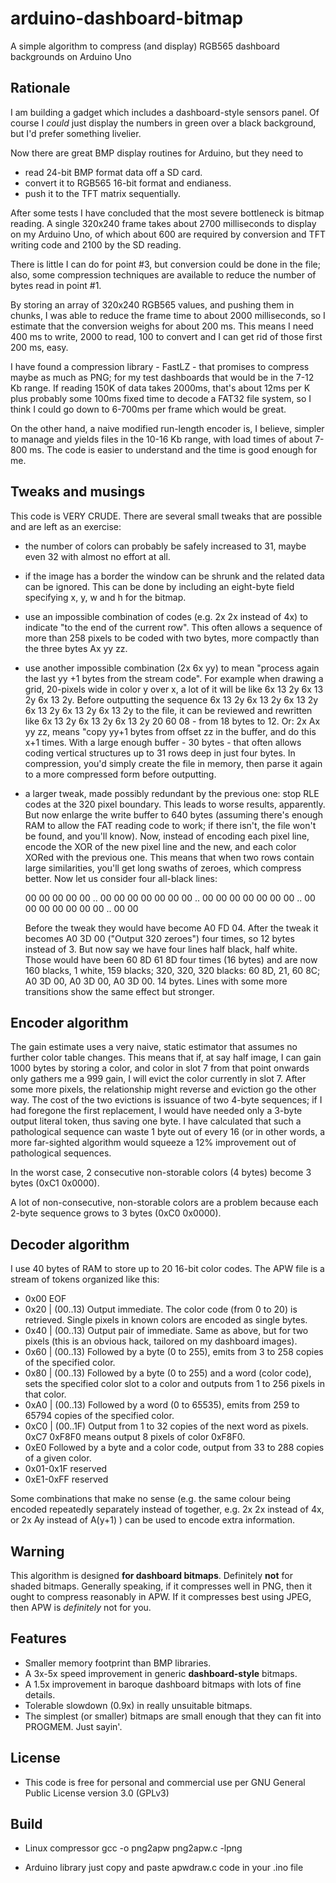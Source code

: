 # arduino-dashboard-bitmap
A simple algorithm to compress (and display) RGB565 dashboard backgrounds on Arduino Uno

## Rationale

I am building a gadget which includes a dashboard-style sensors panel. Of course I *could* just
display the numbers in green over a black background, but I'd prefer something livelier.

Now there are great BMP display routines for Arduino, but they need to
- read 24-bit BMP format data off a SD card.
- convert it to RGB565 16-bit format and endianess.
- push it to the TFT matrix sequentially.

After some tests I have concluded that the most severe bottleneck is bitmap reading. A single 320x240 frame takes about 2700
milliseconds to display on my Arduino Uno, of which about 600 are required by conversion and TFT writing code and 2100 by the SD reading.

There is little I can do for point #3, but conversion could be done in the file; also, some compression techniques are available to
reduce the number of bytes read in point #1.

By storing an array of 320x240 RGB565 values, and pushing them in chunks, I was able to reduce the frame time to about 2000 milliseconds,
so I estimate that the conversion weighs for about 200 ms. This means I need 400 ms to write, 2000 to read, 100 to convert and I can
get rid of those first 200 ms, easy.

I have found a compression library - FastLZ - that promises to compress maybe as much as PNG; for my test dashboards
that would be in the 7-12 Kb range. If reading 150K of data takes 2000ms, that's about 12ms per K plus probably some 100ms fixed time
to decode a FAT32 file system, so I think I could go down to 6-700ms per frame which would be great.

On the other hand, a naive modified run-length encoder is, I believe, simpler to manage and yields files in the 10-16 Kb range, with
load times of about 7-800 ms. The code is easier to understand and the time is good enough for me.

## Tweaks and musings

This code is VERY CRUDE. There are several small tweaks that are possible and are left as an exercise:

- the number of colors can probably be safely increased to 31, maybe even 32 with almost no effort at all.
- if the image has a border the window can be shrunk and the related data can be ignored. This can be done by including an eight-byte
  field specifying x, y, w and h for the bitmap.
- use an impossible combination of codes (e.g. 2x 2x instead of 4x) to indicate "to the end of the current row". This often allows a
  sequence of more than 258 pixels to be coded with two bytes, more compactly than the three bytes Ax yy zz.
- use another impossible combination (2x 6x yy) to mean "process again the last yy +1 bytes from the stream code".
  For example when drawing a grid, 20-pixels wide in color y over x, a lot of it will be like 6x 13 2y 6x 13 2y 6x 13 2y. Before
  outputting the sequence 6x 13 2y 6x 13 2y 6x 13 2y 6x 13 2y 6x 13 2y 6x 13 2y to the file, it can be reviewed and rewritten like
  6x 13 2y 6x 13 2y 6x 13 2y 20 60 08 - from 18 bytes to 12.
  Or: 2x Ax yy zz, means "copy yy+1 bytes from offset zz in the buffer, and do this x+1 times. With a large enough buffer - 30 bytes -
  that often allows coding vertical structures up to 31 rows deep in just four bytes.
  In compression, you'd simply create the file in memory, then parse it again to a more compressed form before outputting.
- a larger tweak, made possibly redundant by the previous one: stop RLE codes at the 320 pixel boundary. This leads to worse results,
  apparently. But now enlarge the write buffer to 640 bytes
  (assuming there's enough RAM to allow the FAT reading code to work; if there isn't, the file won't be found, and you'll know). Now,
  instead of encoding each pixel line, encode the XOR of the new pixel line and the new, and each color XORed with the previous one.
  This means that when two rows contain large similarities, you'll get long swaths of zeroes, which compress better. Now let us consider
  four all-black lines:

    00 00 00 00 00 .. 00 00
    00 00 00 00 00 .. 00 00
    00 00 00 00 00 .. 00 00
    00 00 00 00 00 .. 00 00

  Before the tweak they would have become A0 FD 04. After the tweak it becomes A0 3D 00 ("Output 320 zeroes") four times, so 12 bytes
  instead of 3. But now say we have four lines half black, half white. Those would have been 60 8D 61 8D four times (16 bytes) and are
  now 160 blacks, 1 white, 159 blacks; 320, 320, 320 blacks: 60 8D, 21, 60 8C; A0 3D 00, A0 3D 00, A0 3D 00. 14 bytes. Lines with some
  more transitions show the same effect but stronger.

## Encoder algorithm

The gain estimate uses a very naive, static estimator that assumes no further color table changes. This means that if, at say half image,
I can gain 1000 bytes by storing a color, and color in slot 7 from that point onwards only gathers me a 999 gain, I will evict the color
currently in slot 7. After some more pixels, the relationship might reverse and eviction go the other way. The cost of the two evictions
is issuance of two 4-byte sequences; if I had foregone the first replacement, I would have needed only a 3-byte output literal token,
thus saving one byte. I have calculated that such a pathological sequence can waste 1 byte out of every 16 (or in other words, a more
far-sighted algorithm would squeeze a 12% improvement out of pathological sequences.

In the worst case, 2 consecutive non-storable colors (4 bytes) become 3 bytes (0xC1 0x0000).

A lot of non-consecutive, non-storable colors are a problem because each 2-byte sequence grows to 3 bytes (0xC0 0x0000). 

## Decoder algorithm

I use 40 bytes of RAM to store up to 20 16-bit color codes. The APW file is a stream of tokens organized like this:

- 0x00              EOF
- 0x20 | (00..13)   Output immediate. The color code (from 0 to 20) is retrieved. Single pixels in known colors are encoded as single bytes.
- 0x40 | (00..13)   Output pair of immediate. Same as above, but for two pixels (this is an obvious hack, tailored on my dashboard images).
- 0x60 | (00..13)   Followed by a byte (0 to 255), emits from 3 to 258 copies of the specified color.
- 0x80 | (00..13)   Followed by a byte (0 to 255) and a word (color code), sets the specified color slot to a color and outputs from 1 to 256 pixels in that color.
- 0xA0 | (00..13)   Followed by a word (0 to 65535), emits from 259 to 65794 copies of the specified color.
- 0xC0 | (00..1F)   Output from 1 to 32 copies of the next word as pixels. 0xC7 0xF8F0 means output 8 pixels of color 0xF8F0.
- 0xE0              Followed by a byte and a color code, output from 33 to 288 copies of a given color. 
- 0x01-0x1F         reserved
- 0xE1-0xFF         reserved

Some combinations that make no sense (e.g. the same colour being encoded repeatedly separately instead of together, e.g. 2x 2x instead of 4x,
or 2x Ay instead of A(y+1) ) can be used to encode extra information.

## Warning

This algorithm is designed **for dashboard bitmaps**. Definitely **not** for shaded bitmaps. Generally speaking, if it compresses well in PNG,
then it ought to compress reasonably in APW. If it compresses best using JPEG, then APW is *definitely* not for you.

## Features

- Smaller memory footprint than BMP libraries.
- A 3x-5x speed improvement in generic **dashboard-style** bitmaps.
- A 1.5x improvement in baroque dashboard bitmaps with lots of fine details.
- Tolerable slowdown (0.9x) in really unsuitable bitmaps.
- The simplest (or smaller) bitmaps are small enough that they can fit into PROGMEM. Just sayin'.

## License

- This code is free for personal and commercial use per GNU General Public License version 3.0 (GPLv3)

## Build

- Linux compressor
gcc -o png2apw png2apw.c -lpng

- Arduino library
just copy and paste apwdraw.c code in your .ino file
